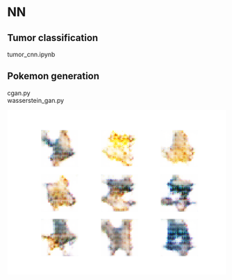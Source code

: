 # NN

## Tumor classification

tumor_cnn.ipynb

## Pokemon generation

cgan.py  
wasserstein_gan.py

![](output.png) 